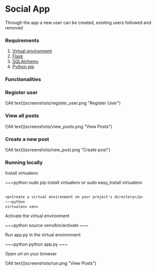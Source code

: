 <h1>Social App</h1>
<p>Through the app a new user can be created, existing users followed and removed</p>
<h3>Requirements</h3>
<ol>
    <li><a href="http://flask.pocoo.org/docs/0.11/installation/"/>Virtual environment</a></li>
    <li><a href="http://flask.pocoo.org/"/>Flask</a></li>
    <li><a href="http://flask-sqlalchemy.pocoo.org/2.1/"/>SQLAlchemy</a></li>
    <li><a href="https://packaging.python.org/installing/"/>Python pip</a></li>
</ol>

<h3>Functionalities</h3>
<h3>Register user</h3>
![Alt text](screenshots/register_user.png "Register User")

<h3>View all posts</h3>
![Alt text](screenshots/view_posts.png "View Posts")

<h3>Create a new post</h3>
![Alt text](screenshots/new_post.png "Create post")

<h3>Running locally</h3>
<p>Install virtualenv</p>
~~~python
sudo pip install virtualenv or sudo easy_install virtualenv

~~~

<p>Create a virtual environment on your project's directory</p>
~~~python
virtualenv venv
~~~

<p>Activate the virtual environment</p>
~~~python
source venv/bin/activate
~~~
<p>Run app.py in the virtual environment</p>
~~~python
python app.py
~~~
<p>Open url on your browser</p>
![Alt text](screenshots/run.png "View Posts")

